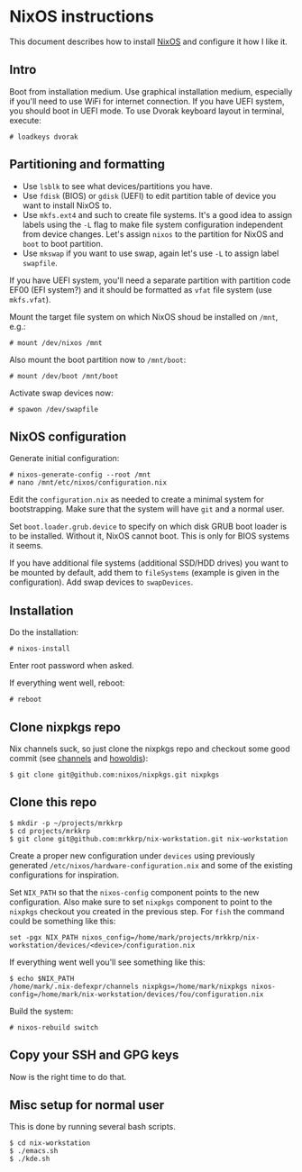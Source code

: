 # NixOS instructions

This document describes how to install [NixOS](https://nixos.org) and
configure it how I like it.

## Intro

Boot from installation medium. Use graphical installation medium, especially
if you'll need to use WiFi for internet connection. If you have UEFI system,
you should boot in UEFI mode. To use Dvorak keyboard layout in terminal,
execute:

```console
# loadkeys dvorak
```

## Partitioning and formatting

* Use `lsblk` to see what devices/partitions you have.
* Use `fdisk` (BIOS) or `gdisk` (UEFI) to edit partition table of device you
  want to install NixOS to.
* Use `mkfs.ext4` and such to create file systems. It's a good idea to
  assign labels using the `-L` flag to make file system configuration
  independent from device changes. Let's assign `nixos` to the partition for
  NixOS and `boot` to boot partition.
* Use `mkswap` if you want to use swap, again let's use `-L` to assign label
  `swapfile`.

If you have UEFI system, you'll need a separate partition with partition
code EF00 (EFI system?) and it should be formatted as `vfat` file system
(use `mkfs.vfat`).

Mount the target file system on which NixOS shoud be installed on `/mnt`,
e.g.:

```console
# mount /dev/nixos /mnt
```

Also mount the boot partition now to `/mnt/boot`:

```console
# mount /dev/boot /mnt/boot
```

Activate swap devices now:

```console
# spawon /dev/swapfile
```

## NixOS configuration

Generate initial configuration:

```console
# nixos-generate-config --root /mnt
# nano /mnt/etc/nixos/configuration.nix
```

Edit the `configuration.nix` as needed to create a minimal system for
bootstrapping. Make sure that the system will have `git` and a normal user.

Set `boot.loader.grub.device` to specify on which disk GRUB boot loader is
to be installed. Without it, NixOS cannot boot. This is only for BIOS
systems it seems.

If you have additional file systems (additional SSD/HDD drives) you want to
be mounted by default, add them to `fileSystems` (example is given in the
configuration). Add swap devices to `swapDevices`.

## Installation

Do the installation:

```console
# nixos-install
```

Enter root password when asked.

If everything went well, reboot:

```console
# reboot
```

## Clone nixpkgs repo

Nix channels suck, so just clone the nixpkgs repo and checkout some good
commit (see [channels][channels] and [howoldis][howoldis]):

```console
$ git clone git@github.com:nixos/nixpkgs.git nixpkgs
```

## Clone this repo

```console
$ mkdir -p ~/projects/mrkkrp
$ cd projects/mrkkrp
$ git clone git@github.com:mrkkrp/nix-workstation.git nix-workstation
```

Create a proper new configuration under `devices` using previously generated
`/etc/nixos/hardware-configuration.nix` and some of the existing
configurations for inspiration.

Set `NIX_PATH` so that the `nixos-config` component points to the new
configuration. Also make sure to set `nixpkgs` component to point to the
`nixpkgs` checkout you created in the previous step. For `fish` the command
could be something like this:

```console
set -pgx NIX_PATH nixos_config=/home/mark/projects/mrkkrp/nix-workstation/devices/<device>/configuration.nix
```

If everything went well you'll see something like this:

```console
$ echo $NIX_PATH
/home/mark/.nix-defexpr/channels nixpkgs=/home/mark/nixpkgs nixos-config=/home/mark/nix-workstation/devices/fou/configuration.nix
```

Build the system:

```consoule
# nixos-rebuild switch
```

## Copy your SSH and GPG keys

Now is the right time to do that.

## Misc setup for normal user

This is done by running several bash scripts.

```console
$ cd nix-workstation
$ ./emacs.sh
$ ./kde.sh
```

[channels]: https://channels.nix.gsc.io
[howoldis]: https://howoldis.herokuapp.com/

